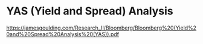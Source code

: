 # YAS (Yield and Spread) Analysis

https://jamesgoulding.com/Research_II/Bloomberg/Bloomberg%20(Yield%20and%20Spread%20Analysis%20(YAS)).pdf
